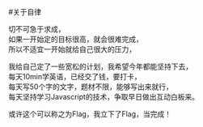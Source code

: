 #关于自律

切不可急于求成，  
如果一开始定的目标很高，就会很难完成，  
所以不适宜一开始就给自己很大的压力，  

我给自己定了一些宽松的计划，我希望今年都能坚持下去，  
每天10min学英语，已经交了钱，要打卡，  
每天写50个字的文字，题材不限，能够写出来就行，  
每天坚持学习Javascript的技术，争取早日做出互动白板来。  

或许这个可以称之为Flag，我立下了Flag，当完成！